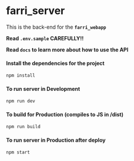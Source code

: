 # farri_server

This is the back-end for the **`farri_webapp`**

**Read `.env.sample` CAREFULLY!!**

**Read `docs` to learn more about how to use the API**

#### Install the dependencies for the project

```bash
npm install
```

#### To run server in Development

```bash
npm run dev
```

#### To build for Production (compiles to JS in /dist)

```bash
npm run build
```

#### To run server in Production after deploy

```bash
npm start
```

